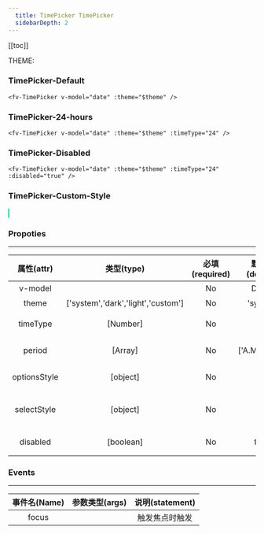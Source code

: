 ```yaml
---
  title: TimePicker TimePicker
  sidebarDepth: 2
---
```

  
[[toc]]

<style>
  .custom_style{
    background-color: rgb(0, 204, 153);
    border:1px solid rgb(0, 204, 153);
    color:white;
  }
  .custom_style:hover{
    border:1px solid rgb(0, 204, 153);
    background-color: rgb(0, 204, 153,0.8);
  }
</style>

<script>
  export default {
    data(){
      return {
        theme:0,
        date:new Date()
      }
    },
    computed:{
      $theme(){
        return !this.theme?'light':'dark';
      },
      divStyle(){
        if (this.$theme=='light'){
          return {
            backgroundColor:'#fff',
            padding:'20px',
            color:'#000',
          }
        }else{
          return {
            backgroundColor:'#000',
            padding:'20px',
            color:'#fff',
          }
        }
      },
    }
  }
</script>

<div :style="divStyle">
THEME:<fv-toggle-switch v-model="theme" :on="$theme" :off="$theme" :theme="$theme"/>
</div>

### TimePicker-Default

<div :style="divStyle">
<ClientOnly>
  <fv-TimePicker style="width:50px" v-model="date" :theme="$theme" />
</ClientOnly>
</div>

``` vue
<fv-TimePicker v-model="date" :theme="$theme" />
```

### TimePicker-24-hours
<div :style="divStyle">
<ClientOnly>
  <fv-TimePicker v-model="date" :theme="$theme" :timeType="24" />
</ClientOnly>
</div>

``` vue
<fv-TimePicker v-model="date" :theme="$theme" :timeType="24" />
```

### TimePicker-Disabled
<div :style="divStyle">
<ClientOnly>
  <fv-TimePicker v-model="date" :theme="$theme" :timeType="24" :disabled="true" />
</ClientOnly>
</div>

``` vue
<fv-TimePicker v-model="date" :theme="$theme" :timeType="24" :disabled="true" />
```

### TimePicker-Custom-Style

<div :style="divStyle">
<ClientOnly>
<fv-TimePicker 
v-model="date" 
:theme="$theme" 
class="custom_style" 
innerBorderColor="rgb(0, 204, 153)"
:optionsStyle="{backgroundColor:'rgba(0, 204, 153,0.6)',color:'white',borderColor:'rgba(0, 204, 153,0.6)'}"
:selectStyle="{backgroundColor:'rgb(0, 204, 153)'}"
>
</fv-TimePicker>
</ClientOnly>
</div>

### Propoties
---
| 属性(attr)  |             类型(type)             | 必填(required) | 默认值(default) |     说明(statement)     |
|:-----------:|:----------------------------------:|:--------------:|:---------------:|:-----------------------:|
|  v-model           |                                    |            No | Date()                 |       绑定的时间                  |
| theme | ['system','dark','light','custom'] | No | 'system' | 主题色 |
| timeType | [Number] | No | 12 | 时间制（可选12，24） |
| period | [Array] | No | ['A.M.','P.M.'] | 上午下午显示 |
| optionsStyle | [object] | No | {} | 选项菜单样式 |
| selectStyle | [object] | No | {} | 选项菜单中间选项蒙版样式 |
| disabled | [boolean] | No | false | 是否禁用选项框 |

### Events
---
| 事件名(Name) | 参数类型(args) | 说明(statement) |
|:------------:|:--------------:|:---------------:|
| focus        |                |  触发焦点时触发 |
